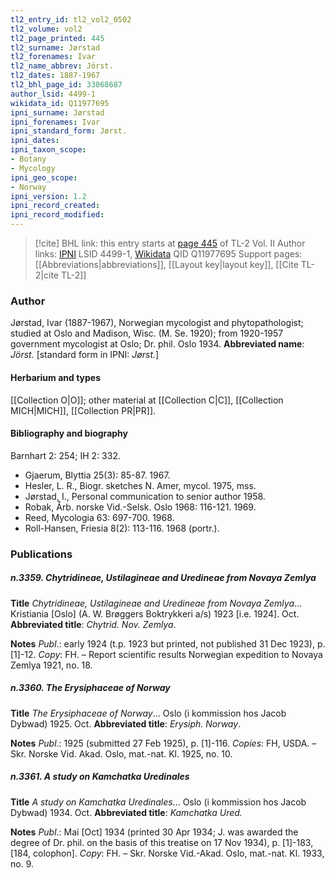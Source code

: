 ```yaml
---
tl2_entry_id: tl2_vol2_0502
tl2_volume: vol2
tl2_page_printed: 445
tl2_surname: Jørstad
tl2_forenames: Ivar
tl2_name_abbrev: Jörst.
tl2_dates: 1887-1967
tl2_bhl_page_id: 33068687
author_lsid: 4499-1
wikidata_id: Q11977695
ipni_surname: Jørstad
ipni_forenames: Ivar
ipni_standard_form: Jørst.
ipni_dates:
ipni_taxon_scope:
- Botany
- Mycology
ipni_geo_scope:
- Norway
ipni_version: 1.2
ipni_record_created:
ipni_record_modified:
---
```


> [!cite] BHL link: this entry starts at [page 445](https://www.biodiversitylibrary.org/page/33068687) of TL-2 Vol. II
> Author links: [IPNI](https://www.ipni.org/a/4499-1) LSID 4499-1, [Wikidata](https://www.wikidata.org/wiki/Q11977695) QID Q11977695
> Support pages: [[Abbreviations|abbreviations]], [[Layout key|layout key]], [[Cite TL-2|cite TL-2]]

### Author

Jørstad, Ivar (1887-1967), Norwegian mycologist and phytopathologist; studied at Oslo and Madison, Wisc. (M. Se. 1920); from 1920-1957 government mycologist at Oslo; Dr. phil. Oslo 1934. 
**Abbreviated name**: *Jörst.* \[standard form in IPNI: *Jørst.*\]

#### Herbarium and types

[[Collection O|O]]; other material at [[Collection C|C]], [[Collection MICH|MICH]], [[Collection PR|PR]].

#### Bibliography and biography

Barnhart 2: 254; IH 2: 332.
- Gjaerum, Blyttia 25(3): 85-87. 1967.
- Hesler, L. R., Biogr. sketches N. Amer, mycol. 1975, mss.
- Jørstad, I., Personal communication to senior author 1958.
- Robak, Årb. norske Vid.-Selsk. Oslo 1968: 116-121. 1969.
- Reed, Mycologia 63: 697-700. 1968.
- Roll-Hansen, Friesia 8(2): 113-116. 1968 (portr.).

### Publications

##### n.3359. Chytridineae, Ustilagineae and Uredineae from Novaya Zemlya

**Title**
*Chytridineae, Ustilagineae and Uredineae from Novaya Zemlya*... Kristiania \[Oslo\] (A. W. Brøggers Boktrykkeri a/s) 1923 \[i.e. 1924\]. Oct.
**Abbreviated title**: *Chytrid. Nov. Zemlya*.

**Notes**
*Publ*.: early 1924 (t.p. 1923 but printed, not published 31 Dec 1923), p. \[1\]-12. *Copy*: FH. – Report scientific results Norwegian expedition to Novaya Zemlya 1921, no. 18.

##### n.3360. The Erysiphaceae of Norway

**Title**
*The Erysiphaceae of Norway*... Oslo (i kommission hos Jacob Dybwad) 1925. Oct.
**Abbreviated title**: *Erysiph. Norway*.

**Notes**
*Publ*.: 1925 (submitted 27 Feb 1925), p. \[1\]-116. *Copies*: FH, USDA. – Skr. Norske Vid. Akad. Oslo, mat.-nat. Kl. 1925, no. 10.

##### n.3361. A study on Kamchatka Uredinales

**Title**
*A study on Kamchatka Uredinales*... Oslo (i kommission hos Jacob Dybwad) 1934. Oct.
**Abbreviated title**: *Kamchatka Ured.*

**Notes**
*Publ*.: Mai \[Oct\] 1934 (printed 30 Apr 1934; J. was awarded the degree of Dr. phil. on the basis of this treatise on 17 Nov 1934), p. \[1\]-183, \[184, colophon\]. *Copy*: FH. – Skr. Norske Vid.-Akad. Oslo, mat.-nat. Kl. 1933, no. 9.

